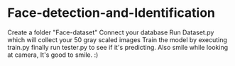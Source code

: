 # Face-detection-and-Identification
Create a folder "Face-dataset"
Connect your database
Run Dataset.py which will collect your 50 gray scaled images
Train the model by executing train.py
finally run tester.py to see if it's predicting.
Also smile while looking at camera, It's good to smile. :)
